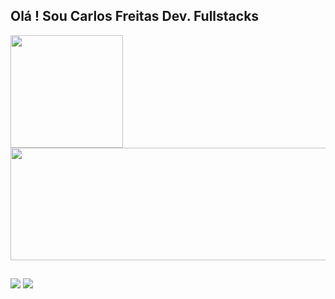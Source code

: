 ## Olá ! Sou Carlos Freitas Dev. Fullstacks
<div>
  <a href="https://github.com/Carlos0Skinet">
 <img height="180em" src="https://github-readme-stats.vercel.app/api?username=Carlos0Skinet&theme=blue-green"/>
  <img height="180em" width="540" src="https://github-readme-stats.vercel.app/api/top-langs/?username=Carlos0Skinet&theme=blue-green"/>
</div>


## 

<div> 
 
  
 	
 
  <a href = "mailto:carlosgabriel.business@outlook.com"><img src="https://img.shields.io/badge/-Gmail-%23333?style=for-the-badge&logo=gmail&logoColor=white" target="_blank"></a>
  <a href="https://www.linkedin.com/in/carlos-gabriel-dos-santos-freitas-1012211a3/" target="_blank"><img src="https://img.shields.io/badge/-LinkedIn-%230077B5?style=for-the-badge&logo=linkedin&logoColor=white" target="_blank"></a> 
 
 
</div>
